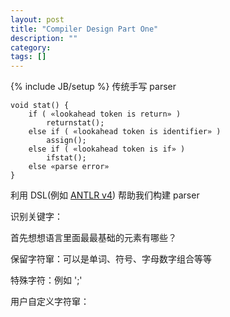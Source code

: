 ```yaml
---
layout: post
title: "Compiler Design Part One"
description: ""
category: 
tags: []
---
```

{% include JB/setup %}
传统手写 parser

	void stat() {		if ( «lookahead token is return» )
			returnstat(); 		else if ( «lookahead token is identifier» )
			assign();		else if ( «lookahead token is if» )
			ifstat(); 		else «parse error»	}

利用 DSL(例如 [ANTLR v4](https://github.com/antlr/grammars-v4)) 帮助我们构建 parser

识别关键字：

首先想想语言里面最最基础的元素有哪些？

保留字符窜：可以是单词、符号、字母数字组合等等

特殊字符：例如 ';'

用户自定义字符窜：


